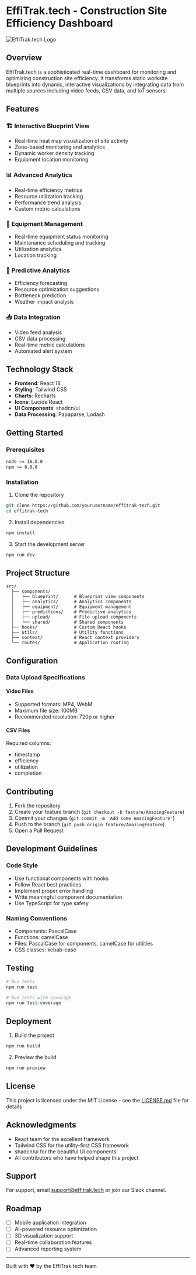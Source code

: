 # EffiTrak.tech - Construction Site Efficiency Dashboard

![EffiTrak.tech Logo](./public/logo.svg)

## Overview

EffiTrak.tech is a sophisticated real-time dashboard for monitoring and optimizing construction site efficiency. It transforms static worksite blueprints into dynamic, interactive visualizations by integrating data from multiple sources including video feeds, CSV data, and IoT sensors.

## Features

### 🏗️ Interactive Blueprint View
- Real-time heat map visualization of site activity
- Zone-based monitoring and analytics
- Dynamic worker density tracking
- Equipment location monitoring

### 📊 Advanced Analytics
- Real-time efficiency metrics
- Resource utilization tracking
- Performance trend analysis
- Custom metric calculations

### 🚜 Equipment Management
- Real-time equipment status monitoring
- Maintenance scheduling and tracking
- Utilization analytics
- Location tracking

### 🔮 Predictive Analytics
- Efficiency forecasting
- Resource optimization suggestions
- Bottleneck prediction
- Weather impact analysis

### 📤 Data Integration
- Video feed analysis
- CSV data processing
- Real-time metric calculations
- Automated alert system

## Technology Stack

- **Frontend**: React 18
- **Styling**: Tailwind CSS
- **Charts**: Recharts
- **Icons**: Lucide React
- **UI Components**: shadcn/ui
- **Data Processing**: Papaparse, Lodash

## Getting Started

### Prerequisites

```bash
node >= 16.0.0
npm >= 8.0.0
```

### Installation

1. Clone the repository
```bash
git clone https://github.com/yourusername/effitrak-tech.git
cd effitrak-tech
```

2. Install dependencies
```bash
npm install
```

3. Start the development server
```bash
npm run dev
```

## Project Structure

```
src/
  ├── components/
  │   ├── blueprint/      # Blueprint view components
  │   ├── analytics/      # Analytics components
  │   ├── equipment/      # Equipment management
  │   ├── predictions/    # Predictive analytics
  │   ├── upload/         # File upload components
  │   └── shared/         # Shared components
  ├── hooks/              # Custom React hooks
  ├── utils/              # Utility functions
  ├── context/            # React context providers
  └── routes/             # Application routing
```

## Configuration

### Data Upload Specifications

#### Video Files
- Supported formats: MP4, WebM
- Maximum file size: 100MB
- Recommended resolution: 720p or higher

#### CSV Files
Required columns:
- timestamp
- efficiency
- utilization
- completion

## Contributing

1. Fork the repository
2. Create your feature branch (`git checkout -b feature/AmazingFeature`)
3. Commit your changes (`git commit -m 'Add some AmazingFeature'`)
4. Push to the branch (`git push origin feature/AmazingFeature`)
5. Open a Pull Request

## Development Guidelines

### Code Style
- Use functional components with hooks
- Follow React best practices
- Implement proper error handling
- Write meaningful component documentation
- Use TypeScript for type safety

### Naming Conventions
- Components: PascalCase
- Functions: camelCase
- Files: PascalCase for components, camelCase for utilities
- CSS classes: kebab-case

## Testing

```bash
# Run tests
npm run test

# Run tests with coverage
npm run test:coverage
```

## Deployment

1. Build the project
```bash
npm run build
```

2. Preview the build
```bash
npm run preview
```

## License

This project is licensed under the MIT License - see the [LICENSE.md](LICENSE.md) file for details

## Acknowledgments

- React team for the excellent framework
- Tailwind CSS for the utility-first CSS framework
- shadcn/ui for the beautiful UI components
- All contributors who have helped shape this project

## Support

For support, email support@effitrak.tech or join our Slack channel.

## Roadmap

- [ ] Mobile application integration
- [ ] AI-powered resource optimization
- [ ] 3D visualization support
- [ ] Real-time collaboration features
- [ ] Advanced reporting system

---

Built with ❤️ by the EffiTrak.tech team